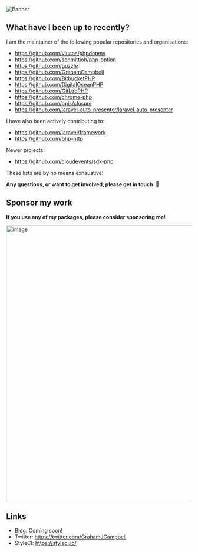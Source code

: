 ![Banner](https://user-images.githubusercontent.com/2829600/129493318-a91a5f4f-4b02-4166-ac2f-b558cabd2fc9.png)

## What have I been up to recently?

I am the maintainer of the following popular repositories and organisations:

* https://github.com/vlucas/phpdotenv
* https://github.com/schmittjoh/php-option
* https://github.com/guzzle
* https://github.com/GrahamCampbell
* https://github.com/BitbucketPHP
* https://github.com/DigitalOceanPHP
* https://github.com/GitLabPHP
* https://github.com/chrome-php
* https://github.com/opis/closure
* https://github.com/laravel-auto-presenter/laravel-auto-presenter

I have also been actively contributing to:

* https://github.com/laravel/framework
* https://github.com/php-http

Newer projects:

* https://github.com/cloudevents/sdk-php

These lists are by no means exhaustive!

**Any questions, or want to get involved, please get in touch. 🐘**

## Sponsor my work

**If you use any of my packages, please consider sponsoring me!**

<a href="https://github.com/sponsors/GrahamCampbell"><img width="749" alt="image" src="https://user-images.githubusercontent.com/2829600/129493499-f256dad4-da5b-4fc9-b6a5-3a98260fdf46.png"></a>

## Links

* Blog: Coming soon!
* Twitter: https://twitter.com/GrahamJCampbell
* StyleCI: https://styleci.io/
